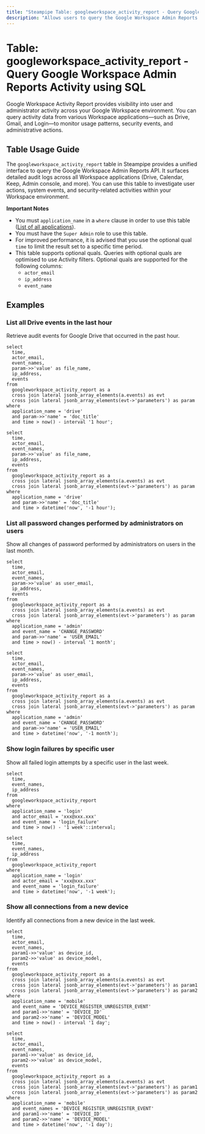 ```yaml
---
title: "Steampipe Table: googleworkspace_activity_report - Query Google Workspace Admin Reports Activity using SQL"
description: "Allows users to query the Google Workspace Admin Reports API to retrieve detailed audit activity logs across various Google Workspace applications."
---
```


# Table: googleworkspace_activity_report - Query Google Workspace Admin Reports Activity using SQL

Google Workspace Activity Report provides visibility into user and administrator activity across your Google Workspace environment. You can query activity data from various Workspace applications—such as Drive, Gmail, and Login—to monitor usage patterns, security events, and administrative actions.

## Table Usage Guide

The `googleworkspace_activity_report` table in Steampipe provides a unified interface to query the Google Workspace Admin Reports API. It surfaces detailed audit logs across all Workspace applications (Drive, Calendar, Keep, Admin console, and more). You can use this table to investigate user actions, system events, and security-related activities within your Workspace environment.

**Important Notes**
- You must `application_name` in a `where` clause in order to use this table ([List of all applications](https://developers.google.com/workspace/admin/reports/reference/rest/v1/activities/list?hl=fr#applicationname)).
- You must have the `Super Admin` role to use this table.
- For improved performance, it is advised that you use the optional qual `time` to limit the result set to a specific time period.
- This table supports optional quals. Queries with optional quals are optimised to use Activity filters. Optional quals are supported for the following columns:
  - `actor_email`
  - `ip_address`
  - `event_name`

## Examples

### List all Drive events in the last hour
Retrieve audit events for Google Drive that occurred in the past hour.

```sql+postgres
select
  time,
  actor_email,
  event_names,
  param->>'value' as file_name,
  ip_address,
  events
from
  googleworkspace_activity_report as a
  cross join lateral jsonb_array_elements(a.events) as evt
  cross join lateral jsonb_array_elements(evt->'parameters') as param
where
  application_name = 'drive'
  and param->>'name' = 'doc_title'
  and time > now() - interval '1 hour';
```

```sql+sqlite
select
  time,
  actor_email,
  event_names,
  param->>'value' as file_name,
  ip_address,
  events
from
  googleworkspace_activity_report as a
  cross join lateral jsonb_array_elements(a.events) as evt
  cross join lateral jsonb_array_elements(evt->'parameters') as param
where
  application_name = 'drive'
  and param->>'name' = 'doc_title'
  and time > datetime('now', '-1 hour');
```

### List all password changes performed by administrators on users
Show all changes of password performed by administrators on users in the last month.

```sql+postgres
select
  time,
  actor_email,
  event_names,
  param->>'value' as user_email,
  ip_address,
  events
from
  googleworkspace_activity_report as a
  cross join lateral jsonb_array_elements(a.events) as evt
  cross join lateral jsonb_array_elements(evt->'parameters') as param
where
  application_name = 'admin'
  and event_name = 'CHANGE_PASSWORD'
  and param->>'name' = 'USER_EMAIL'
  and time > now() - interval '1 month';
```

```sql+sqlite
select
  time,
  actor_email,
  event_names,
  param->>'value' as user_email,
  ip_address,
  events
from
  googleworkspace_activity_report as a
  cross join lateral jsonb_array_elements(a.events) as evt
  cross join lateral jsonb_array_elements(evt->'parameters') as param
where
  application_name = 'admin'
  and event_name = 'CHANGE_PASSWORD'
  and param->>'name' = 'USER_EMAIL'
  and time > datetime('now', '-1 month');
```

### Show login failures by specific user
Show all failed login attempts by a specific user in the last week.

```sql+postgres
select
  time,
  event_names,
  ip_address
from
  googleworkspace_activity_report
where
  application_name = 'login'
  and actor_email = 'xxx@xxx.xxx'
  and event_name = 'login_failure'
  and time > now() - '1 week'::interval;
```

```sql+sqlite
select
  time,
  event_names,
  ip_address
from
  googleworkspace_activity_report
where
  application_name = 'login'
  and actor_email = 'xxx@xxx.xxx'
  and event_name = 'login_failure'
  and time > datetime('now', '-1 week');
```

### Show all connections from a new device
Identify all connections from a new device in the last week.

```sql+postgres
select
  time,
  actor_email,
  event_names,
  param1->>'value' as device_id,
  param2->>'value' as device_model,
  events
from
  googleworkspace_activity_report as a
  cross join lateral jsonb_array_elements(a.events) as evt
  cross join lateral jsonb_array_elements(evt->'parameters') as param1
  cross join lateral jsonb_array_elements(evt->'parameters') as param2
where
  application_name = 'mobile'
  and event_name = 'DEVICE_REGISTER_UNREGISTER_EVENT'
  and param1->>'name' = 'DEVICE_ID'
  and param2->>'name' = 'DEVICE_MODEL'
  and time > now() - interval '1 day';
```

```sql+sqlite
select
  time,
  actor_email,
  event_names,
  param1->>'value' as device_id,
  param2->>'value' as device_model,
  events
from
  googleworkspace_activity_report as a
  cross join lateral jsonb_array_elements(a.events) as evt
  cross join lateral jsonb_array_elements(evt->'parameters') as param1
  cross join lateral jsonb_array_elements(evt->'parameters') as param2
where
  application_name = 'mobile'
  and event_names = 'DEVICE_REGISTER_UNREGISTER_EVENT'
  and param1->>'name' = 'DEVICE_ID'
  and param2->>'name' = 'DEVICE_MODEL'
  and time > datetime('now', '-1 day');
```
